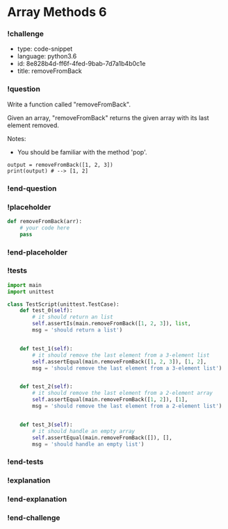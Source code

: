 # Array Methods 6

### !challenge

* type: code-snippet
* language: python3.6
* id: 8e828b4d-ff6f-4fed-9bab-7d7a1b4b0c1e
* title: removeFromBack

### !question

Write a function called "removeFromBack".

Given an array, "removeFromBack" returns the given array with its last element removed.

Notes:
* You should be familiar with the method 'pop'.

```
output = removeFromBack([1, 2, 3])
print(output) # --> [1, 2]
```

### !end-question

### !placeholder

```python
def removeFromBack(arr):
    # your code here
    pass


```

### !end-placeholder

### !tests

```python
import main
import unittest

class TestScript(unittest.TestCase):
    def test_0(self):
        # it should return an list
        self.assertIs(main.removeFromBack([1, 2, 3]), list,
        msg = 'should return a list')


    def test_1(self):
        # it should remove the last element from a 3-element list
        self.assertEqual(main.removeFromBack([1, 2, 3]), [1, 2],
        msg = 'should remove the last element from a 3-element list')


    def test_2(self):
        # it should remove the last element from a 2-element array
        self.assertEqual(main.removeFromBack([1, 2]), [1],
        msg = 'should remove the last element from a 2-element list')


    def test_3(self):
        # it should handle an empty array
        self.assertEqual(main.removeFromBack([]), [],
        msg = 'should handle an empty list')

```
### !end-tests

### !explanation

### !end-explanation

### !end-challenge
